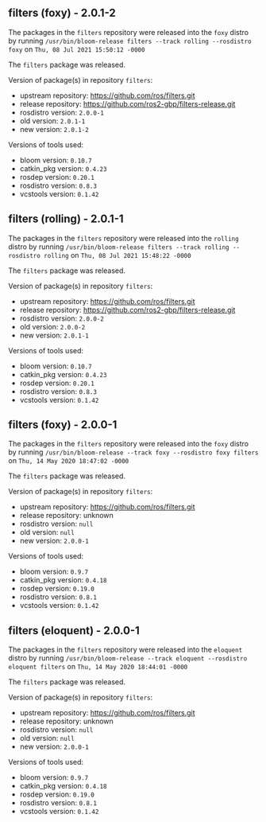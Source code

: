 ## filters (foxy) - 2.0.1-2

The packages in the `filters` repository were released into the `foxy` distro by running `/usr/bin/bloom-release filters --track rolling --rosdistro foxy` on `Thu, 08 Jul 2021 15:50:12 -0000`

The `filters` package was released.

Version of package(s) in repository `filters`:

- upstream repository: https://github.com/ros/filters.git
- release repository: https://github.com/ros2-gbp/filters-release.git
- rosdistro version: `2.0.0-1`
- old version: `2.0.1-1`
- new version: `2.0.1-2`

Versions of tools used:

- bloom version: `0.10.7`
- catkin_pkg version: `0.4.23`
- rosdep version: `0.20.1`
- rosdistro version: `0.8.3`
- vcstools version: `0.1.42`


## filters (rolling) - 2.0.1-1

The packages in the `filters` repository were released into the `rolling` distro by running `/usr/bin/bloom-release filters --track rolling --rosdistro rolling` on `Thu, 08 Jul 2021 15:48:22 -0000`

The `filters` package was released.

Version of package(s) in repository `filters`:

- upstream repository: https://github.com/ros/filters.git
- release repository: https://github.com/ros2-gbp/filters-release.git
- rosdistro version: `2.0.0-2`
- old version: `2.0.0-2`
- new version: `2.0.1-1`

Versions of tools used:

- bloom version: `0.10.7`
- catkin_pkg version: `0.4.23`
- rosdep version: `0.20.1`
- rosdistro version: `0.8.3`
- vcstools version: `0.1.42`


## filters (foxy) - 2.0.0-1

The packages in the `filters` repository were released into the `foxy` distro by running `/usr/bin/bloom-release --track foxy --rosdistro foxy filters` on `Thu, 14 May 2020 18:47:02 -0000`

The `filters` package was released.

Version of package(s) in repository `filters`:

- upstream repository: https://github.com/ros/filters.git
- release repository: unknown
- rosdistro version: `null`
- old version: `null`
- new version: `2.0.0-1`

Versions of tools used:

- bloom version: `0.9.7`
- catkin_pkg version: `0.4.18`
- rosdep version: `0.19.0`
- rosdistro version: `0.8.1`
- vcstools version: `0.1.42`


## filters (eloquent) - 2.0.0-1

The packages in the `filters` repository were released into the `eloquent` distro by running `/usr/bin/bloom-release --track eloquent --rosdistro eloquent filters` on `Thu, 14 May 2020 18:44:01 -0000`

The `filters` package was released.

Version of package(s) in repository `filters`:

- upstream repository: https://github.com/ros/filters.git
- release repository: unknown
- rosdistro version: `null`
- old version: `null`
- new version: `2.0.0-1`

Versions of tools used:

- bloom version: `0.9.7`
- catkin_pkg version: `0.4.18`
- rosdep version: `0.19.0`
- rosdistro version: `0.8.1`
- vcstools version: `0.1.42`


